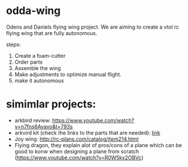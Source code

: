 # odda-wing
Odens and Daniels flying wing project.
We are aiming to create a vtol rc flying wing that are fully autonomous.


steps:
1. Create a foam-cutter
2. Order parts
3. Assemble the wing
4. Make adjustments to optimize manual flight.
5. make it autonomous


# simimlar projects:
- arkbird review: https://www.youtube.com/watch?v=n7fns6Avavo&t=793s
- arkvird kit (check the links to the parts that are needed): [link](https://www.banggood.com/SN-860mm-Wingspan-VTOL-Vertical-Take-off-and-Landing-EPO-Delta-Wing-FPV-Aircraft-RC-Airplane-KIT-p-1786052.html?utm_source=googleshopping&utm_medium=cpc_organic&gmcCountry=SE&utm_content=minha&utm_campaign=minha-se-en-pc&currency=SEK&cur_warehouse=CN&createTmp=1&utm_source=googleshopping&utm_medium=cpc_pt&utm_content=meruem&utm_campaign=aceng-pmax-se-all-en-220402-meruem&ad_id=&gclid=Cj0KCQjw4uaUBhC8ARIsANUuDjUSXfkFFM_T0jsYFyI3ixws3wcq4f0IofTG4xO9PExy71X6qGn4D_AaAgj8EALw_wcB)
- Joy wing: http://rc-plans.com/catalog/item214.html
- Flying dragon, they explain alot of pros/cons of a plane which can be good to konw when designing a plane from scratch (https://www.youtube.com/watch?v=R0W5kx2OBVc)
